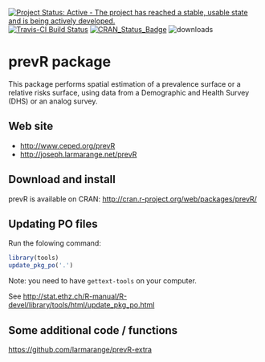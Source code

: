 [![Project Status: Active - The project has reached a stable, usable state and is being actively developed.](http://www.repostatus.org/badges/0.1.0/active.svg)](http://www.repostatus.org/#active) 
[![Travis-CI Build Status](https://travis-ci.org/larmarange/prevR.svg?branch=master)](https://travis-ci.org/larmarange/prevR)
[![CRAN_Status_Badge](http://www.r-pkg.org/badges/version/prevR)](http://cran.r-project.org/web/packages/prevR) 
![downloads](http://cranlogs.r-pkg.org/badges/grand-total/prevR)

# prevR package

This package performs spatial estimation of a prevalence surface
or a relative risks surface, using data from a Demographic and Health
Survey (DHS) or an analog survey.

## Web site

* <http://www.ceped.org/prevR>
* <http://joseph.larmarange.net/prevR>

## Download and install

prevR is available on CRAN: <http://cran.r-project.org/web/packages/prevR/>

## Updating PO files

Run the folowing command:

```r
library(tools)
update_pkg_po('.')
```

Note: you need to have `gettext-tools` on your computer. 

See <http://stat.ethz.ch/R-manual/R-devel/library/tools/html/update_pkg_po.html>

## Some additional code / functions

<https://github.com/larmarange/prevR-extra>